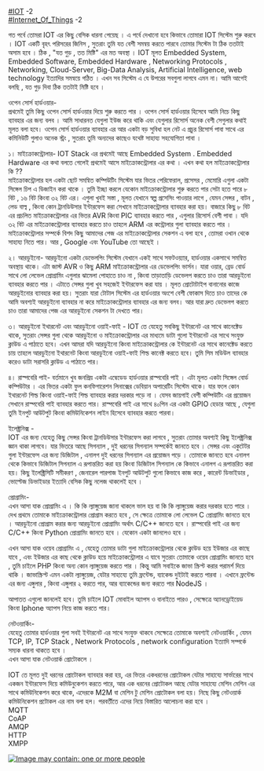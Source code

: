 [\#IOT](https://web.facebook.com/hashtag/iot?source=feed_text&story_id=1367416613335614) -2  
[\#Internet\_Of\_Things](https://web.facebook.com/hashtag/internet_of_things?source=feed_text&story_id=1367416613335614) -2

 গত পর্বে তোমরা IOT এর কিছু বেসিক ধারনা পেয়েছ । এ পর্বে দেখানো হবে কিভাবে তোমারা IOT সিস্টেম শুরু করবে । IOT একটি বৃহৎ পরিসরের জিনিস , সুতরাং তুমি যত বেশী সমন্বয় করতে পারবে তোমার সিস্টেম টা ঠিক ততটাই অসাম হবে । ঠিক , "যত গুড় , তত মিষ্টি" এর মত অবস্থা । IOT মূলত Embedded System, Embedded Software, Embedded Hardware , Networking Protocols , Networking, Cloud-Server, Big-Data Analysis, Artificial Intelligence, web technology ইত্যাদির সমন্বয়ে গঠিত । এখন সব সিস্টেম এ যে উপরের সবগুলা লাগবে এমন না। আমি আগেই বলছি , যত গুড় দিবা ঠিক ততটাই মিষ্টি হবে ।

 ওপেন সোর্স হার্ডওয়ার-  
 প্রথমেই তুমি কিছু ওপেন সোর্স হার্ডওয়ার দিয়ে শুরু করতে পার । ওপেন সোর্স হার্ডওয়ার হিসেবে আমি নিচে কিছু ব্যাবহার এর জন্য বলব । আমি সাধারনত যেগুলা ইউজ করে থাকি এবং যেগুলার রিসোর্স অনেক বেশী সেগুলার কথাই মূলত বলা হবে। ওপেন সোর্স হার্ডওয়ার ব্যাবহার এর আর একটা বড় সুবিধা হল নেট এ প্রচুর রিসোর্স পাবা সাথে এর কমিনিউটি গুলাও অনেক স্ট্রং , সুতরাং তুমি অন্যদের কাছেও যথেষ্ট সাহায্য সহযোগিতা পাবা ।

 ১। মাইক্রোকন্ট্রোলার- IOT Stack এর প্রথমেই আছে Embedded System . Embedded Hardware এর কথা বলতে গেলেই প্রথমেই আসে মাইক্রোকন্ট্রোলার এর কথা । এখন কথা হল মাইক্রোকন্ট্রোলার কি ??  
 মাইক্রোকন্ট্রোলার হল একটা ছোট সমন্বিত কম্পিউটিং সিস্টেম যার ভিতর পেরিফেরাল, প্রসেসর , মেমোরি এগুলা একটা সিঙ্গেল চিপ এ ডিজাইন করা থাকে । তুমি ইচ্ছা করলে যেকোন মাইক্রোকন্ট্রোলার শুরু করতে পার সেটা হতে পারে ৮ বিট , ১৬ বিট কিংবা ৩২ বিট এর। এগুলা খুবই সস্তা , মূলত যেখানে স্বল্প প্রসেসিং পাওয়ার লাগে , যেমন সেন্সর , বাটন , লেড বাল্ব , কিংবা কোন ট্রানডিউসার ইন্টারফেস করা সেখানে মাইক্রোকন্ট্রোলার ব্যাবহার করা হয়। বাজারে কিছু ৮ বিট এর প্রচলিত মাইক্রোকন্ট্রোলার এর ভিতর AVR কিংবা PIC ব্যাবহার করতে পার , এগুলার রিসোর্স বেশী পাবা । যদি ৩২ বিট এর মাইক্রোকন্ট্রোলার ব্যাবহার করতে চাও তাহলে ARM এর কন্ট্রোলার গুলা ব্যাবহার করতে পার । মাইক্রোকন্ট্রোলার সম্পর্কে বিশদ কিছু আমাদের পেজ এর মাইক্রোকন্ট্রোলার সেকশন এ বলা হবে , তোমরা ওখান থেকে সাহায্য নিতে পার। আর , Google এবং YouTube তো আছেই ।

 ২। আরডুইনো- আরডুইনো একটা ডেভেলপিং সিস্টেম যেখানে একই সাথে সফটওয়্যার, হার্ডওয়ার একসাথে সমন্বিত অবস্থায় থাকে। এটা জাস্ট AVR ও কিছু ARM মাইক্রোকন্ট্রোলার এর ডেভেলপিং ভার্সন। যারা ওয়ার, ব্রেড বোর্ড সাথে লো লেভেল প্রোগ্রামিং এগুলার ঝামেলা পোহাতে চাও না , কিংবা তাড়াতাড়ি ডেভেলপ করতে চাও তারা আরডুইনো ব্যাবহার করতে পার । এটাতে সেন্সর গুলা খুব সহজেই ইন্টারফেস করা যায় । মূলত প্রোটোটাইপ বানানোর কাজে আরডুইনোর ব্যাবহার করা হয়। সুতরাং যারা টোটাল সিস্টেম এর হার্ডওয়ার অংশে বেশী ফোকাস দিতে চাও তাদের কে আমি অবশ্যই আরডুইনো ব্যাবহার না করে মাইক্রোকন্ট্রোলার ব্যাবহার এর জন্য বলব। আর যারা দ্রুত ডেভেলপ করতে চাও তারা আমাদের পেজ এর আরডুইনো সেকশন টা দেখতে পার।

 ৩। আরডুইনো ইথারনেট এবং আরডুইনো ওয়াই-ফাই - IOT তে যেহেতু সবকিছু ইন্টারনেট এর সাথে কানেক্টেড থাকে, সুতরাং সেন্সর গুলা থেকে আরডুইনো ও মাইক্রোকন্ট্রোলার এর মাধ্যমে ডাটা গুলো ইন্টারনেট এর সাথে সংযুক্ত ক্লাউড এ পাঠাতে হবে। এখন আমরা যদি আরডুইনো কিংবা মাইক্রোকন্ট্রোলার কে ইন্টারনেট এর সাথে কানেক্টেড করতে চায় তাহলে আরডুইনো ইথারনেট কিংবা আরডুইনো ওয়াই-ফাই শিল্ড কানেক্ট করতে হবে। তুমি সিম মডিউল ব্যাবহার করেও ডাটা সরাসরি ক্লাউড এ পাঠাতে পার।

 ৪। রাস্পবেরি পাই- বর্তমানে খুব জনপ্রিয় একটা এম্বেডেড হার্ডওয়ার রাস্পবেরি পাই । এটা মূলত একটা সিঙ্গেল বোর্ড কম্পিউটার । এর ভিতর একটা ফুল কনফিগারেশন লিনাক্সের ডেবিয়ান অপারেটিং সিস্টেম থাকে। যার ফলে কোন ইথারনেট শিল্ড কিংবা ওয়াই-ফাই শিল্ড ব্যাবহার করার দরকার পড়ে না । যেসব জায়গাই বেশী কম্পিউটিং এর প্রয়োজন সেখানে রাস্পবেরি পাই ব্যাবহার করতে পার। রাস্পবেরি পাই এর সাথে ৪০পিন এর একটা GPIO হেডার আছে , যেগুলা তুমি ইনপুট আউটপুট কিংবা কমিউনিকেশন লাইন হিসেবে ব্যাবহার করতে পারবা।

 ইলেক্ট্রনিক্স -  
 IOT এর জন্য যেহেতু কিছু সেন্সর কিংবা ট্রানডিউসার ইন্টারফেস করা লাগবে , সুতরাং তোমার অবশ্যই কিছু ইলেক্ট্রনিক্স জ্ঞান থাকা লাগবে। যার ভিতরে আছে সিগন্যাল , দুই ধরনের সিগন্যাল সম্পর্কেই জানতে হবে । সেন্সর এবং একুটেটর গুলা ইন্টারফেস এর জন্য ডিজিটাল , এনালগ দুই ধরনের সিগন্যাল এর প্রয়োজন পড়ে । তোমাকে জানতে হবে এনালগ থেকে কিভাবে ডিজিটাল সিগন্যাল এ রূপান্তরিত করা হয় কিংবা ডিজিটাল সিগন্যাল কে কিভাবে এনালগ এ রূপান্তরিত করা হয়। কিছু ইলেক্ট্রিসিটি সমীকরণ , জেনারেল পারপাজ ইনপুট আউটপুট গুলো কিভাবে কাজ করে , কারেন্ট ডিভাইডার , ভোল্টেজ ডিভাইডার ইত্যাদি বেসিক কিছু নলেজ থাকলেই হবে ।

  
 প্রোগ্রামিং-  
 এখন আসা যাক প্রোগ্রামিং এ । কি কি ল্যাঙ্গুয়েজ জানা থাকলে ভাল হয় বা কি কি ল্যাঙ্গুয়েজ করার দরকার হতে পারে । দেখ প্রথমে তোমাকে মাইক্রোকন্ট্রোলার প্রোগ্রাম করতে হবে , সে ক্ষেত্রে তোমাকে লো লেভেল C প্রোগ্রামিং জানতে হবে । আরডুইনো প্রোগ্রাম করার জন্য আরডুইনো প্রোগ্রামিং অর্থাৎ C/C++ জানতে হবে । রাস্পবেরি পাই এর জন্য C/C++ কিংবা Python প্রোগ্রামিং জানতে হবে । যেকোন একটা জানলেও হবে ।

 এখন আসা যাক ওয়েব প্রোগ্রামিং এ , যেহেতু তোমার ডাটা গুলা মাইক্রোকন্ট্রোলার থেকে ক্লাউড হয়ে ইউজার এর কাছে যাবে , এবং ইউজার এর কাছ থেকে ক্লাউড হয়ে মাইক্রোকন্ট্রোলার এ যাবে সুতরাং তোমাকে ওয়েব প্রোগ্রামিং জানতে হবে , তুমি চাইলে PHP কিংবা অন্য কোন ল্যাঙ্গুয়েজ করতে পার । কিন্তু আমি সবাইকে জাভা স্ক্রিপ্ট করার পরামর্শ দিয়ে থাকি । জাভাস্ক্রিপ্ট এমন একটা ল্যাঙ্গুয়েজ, যেটার সাহায্যে তুমি ফ্রন্টেন্ড, ব্যাকেন্ড দুইটাই করতে পারবা । এখানে ফ্রন্টেন্ড এর জন্য এঙ্গুলার , কিংবা এঙ্গুলার ২ করতে পার, আর ব্যাকেন্ডের জন্য করতে পার NodeJS ।

 আপাতত এগুলো জানলেই হবে। তুমি চাইলে IOT মোবাইল অ্যাপস ও বানাইতে পারও , সেক্ষেত্রে অ্যানড্রোইয়েড কিংবা Iphone অ্যাপস নিয়ে কাজ করতে পার।

 নেটওয়ার্কিং-  
 যেহেতু তোমার হার্ডওয়ার গুলা সবই ইন্টারনেট এর সাথে সংযুক্ত থাকবে সেক্ষেত্রে তোমাকে অবশ্যই নেটওয়ার্কিং , যেমন TCP, IP, TCP Stack , Network Protocols , network configuration ইত্যাদি সম্পর্কে সম্যক ধারনা থাকতে হবে ।  
 এখন আসা যাক নেটওয়ার্ক প্রোটোকলে ।

 IOT তে মূলত দুই ধরনের প্রোটোকল ব্যাবহার করা হয়, এর ভিতর একধরনের প্রোটোকল যেটার সাহায্যে সার্ভারের সাথে একজন ইন্টারফেস দিয়ে কমিউনুকেশন করতে পারে, আর এক ধরনের প্রোটোকল আছে যেটার সাহায্যে মেশিন মেশিন এর সাথে কমিউনিকেশন করে থাকে, এদেরকে M2M বা মেশিন টু মেশিন প্রোটোকল বলা হয়। নিছে কিছু নেটওয়ার্ক কমিউনিকেশন প্রটোকল এর নাম বলা হল। পরবর্তীতে এদের নিয়ে বিস্তারিত আলোচনা করা হবে ।  
 MQTT  
 CoAP  
 AMQP  
 HTTP  
 XMPP

[![](https://scontent.fdac1-1.fna.fbcdn.net/v/t1.0-9/17343006_1367416613335614_7957215408952912314_n.jpg?_nc_eui2=v1%3AAeFfVTSfIjWvJMlqHXm5SK11C6XU2ZWMIkcn2Kb2lTRzrSGcnQccykn7esjUrn0hdWlED3izqzmsWJnP1665U-E9qvJLKqmJ7CH0hDPcDVT2ag&oh=d608780c9c133097008c1a0daa0c1921&oe=59878F0D "Image may contain: one or more people")](https://web.facebook.com/MekTekBD/photos/a.1362379693839306.1073741826.1213521965391747/1367416613335614/?type=3)

